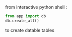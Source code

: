from interactive python shell :
```python
from app import db
db.create_all()
```
to create datable tables
